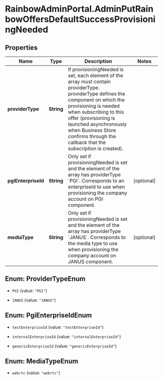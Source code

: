 # RainbowAdminPortal.AdminPutRainbowOffersDefaultSuccessProvisioningNeeded

## Properties

Name | Type | Description | Notes
------------ | ------------- | ------------- | -------------
**providerType** | **String** | If provisioningNeeded is set, each element of the array must contain providerType. providerType defines the component on which the provisioning is needed when subscribing to this offer (provisioning is launched asynchronously when Business Store confirms through the callback that the subscription is created). | 
**pgiEnterpriseId** | **String** | Only set if provisioningNeeded is set and the element of the array has providerType &#x60;PGI&#x60;. Corresponds to an enterpriseId to use when provisioning the company account on PGI component. | [optional] 
**mediaType** | **String** | Only set if provisioningNeeded is set and the element of the array has providerType &#x60;JANUS&#x60;. Corresponds to the media type to use when provisioning the company account on JANUS component. | [optional] 



## Enum: ProviderTypeEnum


* `PGI` (value: `"PGI"`)

* `JANUS` (value: `"JANUS"`)





## Enum: PgiEnterpriseIdEnum


* `testEnterpriseId` (value: `"testEnterpriseId"`)

* `internalEnterpriseId` (value: `"internalEnterpriseId"`)

* `genericEnterpriseId` (value: `"genericEnterpriseId"`)





## Enum: MediaTypeEnum


* `webrtc` (value: `"webrtc"`)




